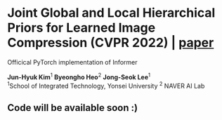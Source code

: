 # Joint Global and Local Hierarchical Priors for Learned Image Compression (CVPR 2022) | [paper](https://arxiv.org/abs/2112.04487)

Officical PyTorch implementation of Informer 

**Jun-Hyuk Kim**<sup>1</sup>  **Byeongho Heo**<sup>2</sup>  **Jong-Seok Lee**<sup>1</sup><br>
<sup>1</sup>School of Integrated Technology, Yonsei University  <sup>2</sup> NAVER AI Lab<br> 

## Code will be available soon :)
